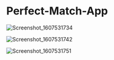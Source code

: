 # Perfect-Match-App

![Screenshot_1607531734](https://user-images.githubusercontent.com/41040479/101658895-49da0700-3a67-11eb-9b35-32871a811141.png)

![Screenshot_1607531742](https://user-images.githubusercontent.com/41040479/101658991-637b4e80-3a67-11eb-93ae-78a51d70517c.png)

![Screenshot_1607531751](https://user-images.githubusercontent.com/41040479/101659056-74c45b00-3a67-11eb-8328-14bb926d8036.png)
